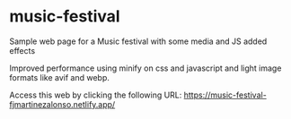 # music-festival
Sample web page for a Music festival with some media and JS added effects

Improved performance using minify on css and javascript and light image formats like avif and webp.

Access this web by clicking the following URL: https://music-festival-fjmartinezalonso.netlify.app/